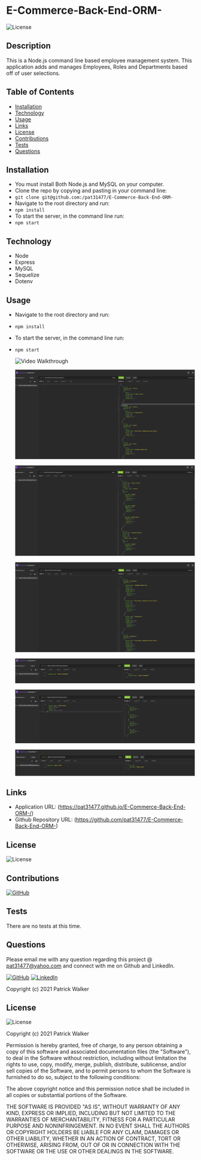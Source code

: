# E-Commerce-Back-End-ORM-

![License](https://img.shields.io/badge/License%3A-MIT-green.svg)

## Description

  This is a Node.js command line based employee management system. This application adds and manages Employees, Roles and Departments based off of user selections.

## Table of Contents
  * [Installation](#installation)
  * [Technology](#technology)
  * [Usage](#usage)
  * [Links](#links)
  * [License](#license)
  * [Contributions](#contributions)
  * [Tests](#tests)
  * [Questions](#questions)
  
  
## Installation

- You must install Both Node.js and MySQL on your computer.
- Clone the repo by copying and pasting in your command line: 
- `git clone git@github.com:/pat31477/E-Commerce-Back-End-ORM-`
- Navigate to the root directory and run: 
- `npm install`
- To start the server, in the command line run: 
- `npm start`


## Technology

- Node
- Express
- MySQL
- Sequelize
- Dotenv

## Usage

- Navigate to the root directory and run: 
- `npm install`
- To start the server, in the command line run: 
- `npm start`

  ![Video Walkthrough](./assets/Run_App_Demo.gif?raw=true "Video Walkthrough")

  ![Screen Shot1](./assets/get_categories.JPG?raw=true "Screen Shot1")

  ![Screen Shot2](./assets/get_products.JPG?raw=true "Screen Shot2")

  ![Screen Shot3](./assets/get_tags.JPG?raw=true "Screen Shot3")

  ![Screen Shot3](./assets/post_category.JPG?raw=true "Screen Shot3")

  ![Screen Shot3](./assets/post_product.JPG?raw=true "Screen Shot3")

  ![Screen Shot3](./assets/post_tag.JPG?raw=true "Screen Shot3")

 
 ## Links
 
  * Application URL: (https://pat31477.github.io/E-Commerce-Back-End-ORM-/)
  * Github Repository URL: (https://github.com/pat31477/E-Commerce-Back-End-ORM-)

## License

 ![License](https://img.shields.io/badge/License%3A-MIT-green.svg)

## Contributions

  [![GitHub](https://img.shields.io/badge/Gabe%20Thomas-Click%20Me!-blueviolet?style=plastic&logo=GitHub)](https://github.com/samohtebag)

## Tests

  There are no tests at this time.

## Questions

  Please email me with any question regarding this project @ pat31477@yahoo.com and connect with me on Github and LinkedIn. 

  [![GitHub](https://img.shields.io/badge/Patrick%20Walker-Click%20Me!-blueviolet?style=plastic&logo=GitHub)](https://github.com/pat31477) 
  [![LinkedIn](https://img.shields.io/badge/Patrick%20Walker%20LinkedIn-Click%20Me!-grey?style=plastic&logo=LinkedIn&labelColor=blue)](https://www.linkedin.com/in/patrick-walker-926a35189/)

Copyright (c) 2021 Patrick Walker

## License

![License](https://img.shields.io/badge/License%3A-MIT-green.svg)

Copyright (c) 2021 Patrick Walker

Permission is hereby granted, free of charge, to any person obtaining a copy
of this software and associated documentation files (the "Software"), to deal
in the Software without restriction, including without limitation the rights
to use, copy, modify, merge, publish, distribute, sublicense, and/or sell
copies of the Software, and to permit persons to whom the Software is
furnished to do so, subject to the following conditions:

The above copyright notice and this permission notice shall be included in all
copies or substantial portions of the Software.

THE SOFTWARE IS PROVIDED "AS IS", WITHOUT WARRANTY OF ANY KIND, EXPRESS OR
IMPLIED, INCLUDING BUT NOT LIMITED TO THE WARRANTIES OF MERCHANTABILITY,
FITNESS FOR A PARTICULAR PURPOSE AND NONINFRINGEMENT. IN NO EVENT SHALL THE
AUTHORS OR COPYRIGHT HOLDERS BE LIABLE FOR ANY CLAIM, DAMAGES OR OTHER
LIABILITY, WHETHER IN AN ACTION OF CONTRACT, TORT OR OTHERWISE, ARISING FROM,
OUT OF OR IN CONNECTION WITH THE SOFTWARE OR THE USE OR OTHER DEALINGS IN THE
SOFTWARE.